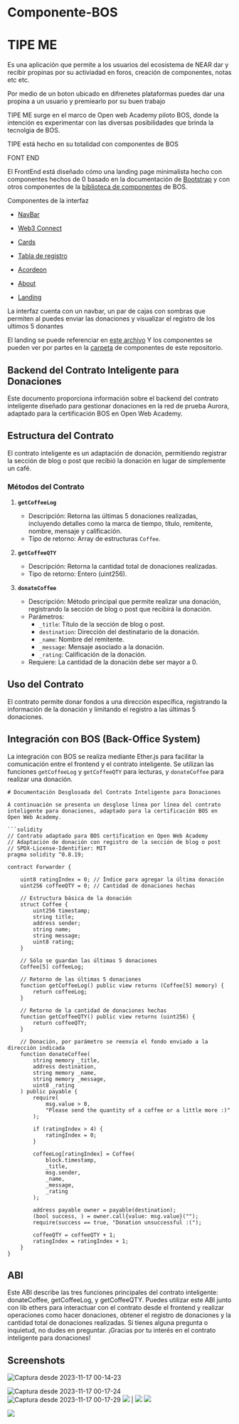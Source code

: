 # Componente-BOS


# TIPE ME

Es una aplicación que permite a los usuarios del ecosistema de NEAR dar y recibir propinas por su activiadad en foros, creación  de componentes, notas etc etc.

Por medio de un boton ubicado en difrenetes plataformas puedes dar una propina a un usuario y premiearlo por su buen trabajo 

TIPE ME  surge en el marco de Open web Academy piloto BOS, donde la intención es experimentar con las diversas posibilidades que brinda la tecnolgia de BOS.


TIPE está hecho en su totalidad con componentes de BOS  

FONT END 

El FrontEnd está diseñado cómo una landing page minimalista hecho con componentes hechos de 0 basado en la documentación de [Bootstrap](https://getbootstrap.com/) y con otros componentes de la [biblioteca de componentes](https://near.org/components) de BOS.

Componentes de la interfaz 
 
 * [NavBar](https://github.com/Noisk8/Componente-BOS/blob/main/componentes/navbar.jsx)

 * [Web3 Connect]()

 * [Cards](https://github.com/Noisk8/Componente-BOS/blob/main/componentes/card.jsx)

 * [Tabla de registro](https://github.com/Noisk8/Componente-BOS/blob/main/componentes/tabla.jsx)

 * [Acordeon](https://github.com/Noisk8/Componente-BOS/blob/main/componentes/acordion.jsx)

 * [About](https://github.com/Noisk8/Componente-BOS/blob/main/componentes/about.jsx)

 * [Landing](https://github.com/Noisk8/Componente-BOS/blob/main/componentes/landing.jsx)

La interfaz cuenta con un navbar, un par de cajas con sombras que permiten al puedes enviar las donaciones y visualizar el registro de los ultimos 5 donantes 

El landing se puede referenciar en [este archivo](https://github.com/Noisk8/Componente-BOS/blob/main/componentes/landing.jsx) Y los componentes se pueden ver por partes en la [carpeta](https://github.com/Noisk8/Componente-BOS/tree/main/componentes) de componentes de este repositorio.

## Backend del Contrato Inteligente para Donaciones 

Este documento proporciona información sobre el backend del contrato inteligente diseñado para gestionar donaciones en la red de prueba Aurora, adaptado para la certificación BOS en Open Web Academy.

## Estructura del Contrato

El contrato inteligente es un adaptación de donación, permitiendo registrar la sección de blog o post que recibió la donación en lugar de simplemente un café.

### Métodos del Contrato

1. **`getCoffeeLog`**
   - Descripción: Retorna las últimas 5 donaciones realizadas, incluyendo detalles como la marca de tiempo, título, remitente, nombre, mensaje y calificación.
   - Tipo de retorno: Array de estructuras `Coffee`.

2. **`getCoffeeQTY`**
   - Descripción: Retorna la cantidad total de donaciones realizadas.
   - Tipo de retorno: Entero (uint256).

3. **`donateCoffee`**
   - Descripción: Método principal que permite realizar una donación, registrando la sección de blog o post que recibirá la donación.
   - Parámetros:
     - `_title`: Título de la sección de blog o post.
     - `destination`: Dirección del destinatario de la donación.
     - `_name`: Nombre del remitente.
     - `_message`: Mensaje asociado a la donación.
     - `_rating`: Calificación de la donación.
   - Requiere: La cantidad de la donación debe ser mayor a 0.

## Uso del Contrato

El contrato permite donar fondos a una dirección específica, registrando la información de la donación y limitando el registro a las últimas 5 donaciones.

## Integración con BOS (Back-Office System)

La integración con BOS se realiza mediante Ether.js para facilitar la comunicación entre el frontend y el contrato inteligente. Se utilizan las funciones `getCoffeeLog` y `getCoffeeQTY` para lecturas, y `donateCoffee` para realizar una donación.


~~~
# Documentación Desglosada del Contrato Inteligente para Donaciones

A continuación se presenta un desglose línea por línea del contrato inteligente para donaciones, adaptado para la certificación BOS en Open Web Academy.

```solidity
// Contrato adaptado para BOS certification en Open Web Academy
// Adaptación de donación con registro de la sección de blog o post
// SPDX-License-Identifier: MIT
pragma solidity ^0.8.19;

contract Forwarder {
   
    uint8 ratingIndex = 0; // Índice para agregar la última donación
    uint256 coffeeQTY = 0; // Cantidad de donaciones hechas

    // Estructura básica de la donación
    struct Coffee {
        uint256 timestamp;
        string title;
        address sender;
        string name;
        string message;
        uint8 rating;
    }

    // Sólo se guardan las últimas 5 donaciones
    Coffee[5] coffeeLog;

    // Retorno de las últimas 5 donaciones
    function getCoffeeLog() public view returns (Coffee[5] memory) {
        return coffeeLog;
    }

    // Retorno de la cantidad de donaciones hechas 
    function getCoffeeQTY() public view returns (uint256) {
        return coffeeQTY;
    }

    // Donación, por parámetro se reenvía el fondo enviado a la dirección indicada    
    function donateCoffee(
        string memory _title,
        address destination,
        string memory _name,
        string memory _message,
        uint8 _rating
    ) public payable {
        require(
            msg.value > 0,
            "Please send the quantity of a coffee or a little more :)"
        );

        if (ratingIndex > 4) {
            ratingIndex = 0;
        }
        
        coffeeLog[ratingIndex] = Coffee(
            block.timestamp,
            _title,
            msg.sender,
            _name,
            _message,
            _rating
        );

        address payable owner = payable(destination);
        (bool success, ) = owner.call{value: msg.value}("");
        require(success == true, "Donation unsuccessful :(");
        
        coffeeQTY = coffeeQTY + 1;
        ratingIndex = ratingIndex + 1;
    }
}

~~~


## ABI 

Este ABI describe las tres funciones principales del contrato inteligente: donateCoffee, getCoffeeLog, y getCoffeeQTY. Puedes utilizar este ABI junto con lib ethers para interactuar con el contrato desde el frontend y realizar operaciones como hacer donaciones, obtener el registro de donaciones y la cantidad total de donaciones realizadas. Si tienes alguna pregunta o inquietud, no dudes en preguntar. ¡Gracias por tu interés en el contrato inteligente para donaciones!


## Screenshots

![Captura desde 2023-11-17 00-14-23](https://github.com/Noisk8/Componente-BOS/assets/17709296/1de92679-a6ac-422a-9327-e2446402fd3a)

![Captura desde 2023-11-17 00-17-24](https://github.com/Noisk8/Componente-BOS/assets/17709296/0383337b-4248-4a4f-9b18-f54e5a315814)
![Captura desde 2023-11-17 00-17-29](https://github.com/Noisk8/Componente-BOS/assets/17709296/804d2f3d-ae23-4dc2-a9fa-4cb203219bfa)
![](https://github.com/Noisk8/Componente-BOS/blob/main/img/Captura%20desde%202023-11-17%2000-19-)
|[](https://github.com/Noisk8/Componente-BOS/blob/main/img/Captura%20desde%202023-11-17%2000-24-22.png)
![](https://github.com/Noisk8/Componente-BOS/blob/main/img/Captura%20desde%202023-11-17%2000-24-22.png)
![](https://github.com/Noisk8/Componente-BOS/blob/main/img/Captura%20desde%202023-11-17%2000-23-48.png)

![](https://github.com/Noisk8/Componente-BOS/blob/main/img/Captura%20desde%202023-11-17%2000-24-52.png)












